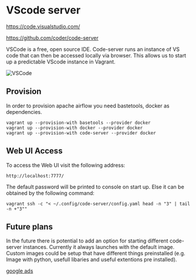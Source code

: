 # VScode server
https://code.visualstudio.com/

https://github.com/coder/code-server

VSCode is a free, open source IDE. Code-server runs an instance of VS code that can then be accessed locally via browser. This allows us to start up a predictable VScode instance in Vagrant. 

![VSCode](images/vscode.png?raw=true "VSCode")

## Provision

In order to provision apache airflow you need bastetools, docker as dependencies. 

```
vagrant up --provision-with basetools --provider docker
vagrant up --provision-with docker --provider docker
vagrant up --provision-with code-server --provider docker
```

## Web UI Access

To access the Web UI visit the following address:
```
http://localhost:7777/
```

The default password will be printed to console on start up. Else it can be obtained by the following command:
```
vagrant ssh -c "< ~/.config/code-server/config.yaml head -n "3" | tail -n +"3""
```

## Future plans

In the future there is potential to add an option for starting different code-server instances. Currently it always launches with the default image. Custom images could be setup that have different things preinstalled (e.g. Image with python, usefull libaries and useful extentions pre installed). 

[google ads](../googleads.html ':include :type=iframe width=100% height=300px')